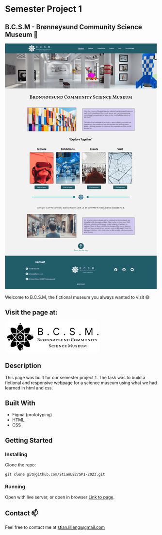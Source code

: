 # Semester Project 1

## B.C.S.M - Brønnøysund Community Science Museum 🦴

![image](/Images/readme/screencapture-stian-li-sp1-2023-netlify-app-2024-02-19-17_55_08-min%201-min.png)

Welcome to B.C.S.M, the fictional museum you always wanted to visit 😄

## Visit the page at:

[![B.C.S.M](/Images/Design/Logo_plain.png)](https://stian-li-sp1-2023.netlify.app/)

## Description

This page was built for our semester project 1. The task was to build a fictional and responsive webpage for a science museum using what we had learned in html and css.

## Built With

- Figma (prototyping)
- HTML
- CSS

## Getting Started

### Installing

Clone the repo:

```
git clone git@github.com/StianL82/SP1-2023.git
```

### Running

Open with live server, or open in browser [Link to page](https://stian-li-sp1-2023.netlify.app/).

## Contact 📫

Feel free to contact me at stian.lilleng@gmail.com
